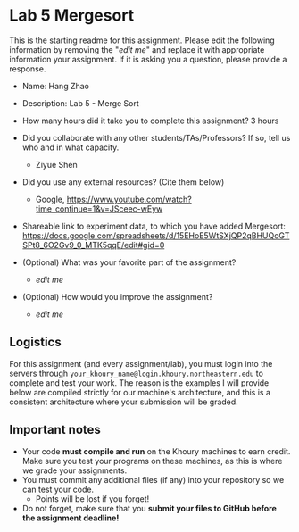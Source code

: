 # Lab 5 Mergesort
This is the starting readme for this assignment.  Please edit the following 
information by removing the "*edit me*" and replace it with appropriate 
information your assignment. If it is asking you a question, please provide 
a response.

- Name: Hang Zhao

- Description: Lab 5 - Merge Sort

- How many hours did it take you to complete this assignment? 3 hours

- Did you collaborate with any other students/TAs/Professors? If so, tell 
  us who and in what capacity.
  - Ziyue Shen

- Did you use any external resources? (Cite them below)
  - Google, https://www.youtube.com/watch?time_continue=1&v=JSceec-wEyw

- Shareable link to experiment data, to which you have added 
  Mergesort: https://docs.google.com/spreadsheets/d/15EHoE5WtSXjQP2qBHUQoGTSPt8_6O2Gv9_0_MTK5qqE/edit#gid=0

- (Optional) What was your favorite part of the assignment?

  - *edit me*

- (Optional) How would you improve the assignment? 
  - *edit me*

## Logistics

For this assignment (and every assignment/lab), you must login into the 
servers through `your_khoury_name@login.khoury.northeastern.edu` to complete 
and test your work. The reason is the examples I will provide below are 
compiled strictly for our machine's architecture, and this is a consistent 
architecture where your submission will be graded.

## Important notes

* Your code **must compile and run** on the Khoury machines to earn credit. 
  Make sure you test your programs on these machines, as this is where we 
  grade your assignments.
* You must commit any additional files (if any) into your repository so we 
  can test your code.
  * Points will be lost if you forget!
* Do not forget, make sure that you **submit your files to GitHub before 
  the assignment deadline!**
